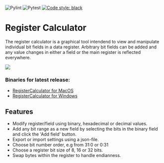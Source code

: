 ![Pylint](https://github.com/fornstedt/registercalculator/actions/workflows/pylint.yml/badge.svg)
![Pytest](https://github.com/fornstedt/registercalculator/actions/workflows/pytest.yml/badge.svg)
[![Code style: black](https://img.shields.io/badge/code%20style-black-000000.svg)](https://github.com/psf/black)

# Register Calculator

The register calculator is a graphical tool intendend to view and manipulate individual bit fields in a data register. Arbitrary bit fields can be added and any value changes in either a field or the main register is reflected everywhere.

![](https://fornstedt.eu/images/github/registercalculator.png)

### Binaries for latest release:
* [RegisterCalculator for MacOS](https://github.com/fornstedt/registercalculator/releases/latest/download/RegisterCalculator_MacOS.zip)
* [RegisterCalculator for Windows](https://github.com/fornstedt/registercalculator/releases/latest/download//RegisterCalculator_Windows.zip)

## Features

* Modify register/field using binary, hexadecimal or decimal values.
* Add any bit range as a new field by selecting the bits in the binary field and click the 'Add field' button.
* Export or import settings using a json-file.
* Choose bit number order, e.g from 31:0 or 0:31
* Choose a register bit size of 8, 16 or 32 bits.
* Swap bytes within the register to handle endianness.
